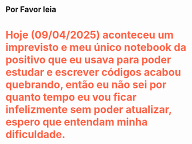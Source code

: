 ## Por Favor leia

<h1 style="color:tomato;">Hoje (09/04/2025) aconteceu um imprevisto e meu único notebook da positivo que eu usava para poder estudar e escrever códigos acabou quebrando, então eu não sei por quanto tempo eu vou ficar infelizmente sem poder atualizar, espero que entendam minha dificuldade.</h1>